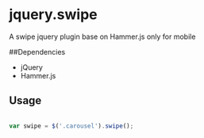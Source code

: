 jquery.swipe
============

A swipe jquery plugin base on Hammer.js only for mobile

##Dependencies

* jQuery
* Hammer.js

## Usage

```javascript

var swipe = $('.carousel').swipe();
```